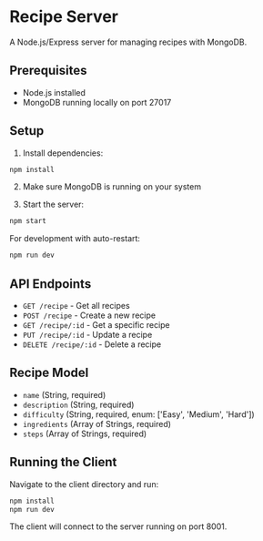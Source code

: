 # Recipe Server

A Node.js/Express server for managing recipes with MongoDB.

## Prerequisites

- Node.js installed
- MongoDB running locally on port 27017

## Setup

1. Install dependencies:
```bash
npm install
```

2. Make sure MongoDB is running on your system

3. Start the server:
```bash
npm start
```

For development with auto-restart:
```bash
npm run dev
```

## API Endpoints

- `GET /recipe` - Get all recipes
- `POST /recipe` - Create a new recipe
- `GET /recipe/:id` - Get a specific recipe
- `PUT /recipe/:id` - Update a recipe
- `DELETE /recipe/:id` - Delete a recipe

## Recipe Model

- `name` (String, required)
- `description` (String, required)
- `difficulty` (String, required, enum: ['Easy', 'Medium', 'Hard'])
- `ingredients` (Array of Strings, required)
- `steps` (Array of Strings, required)

## Running the Client

Navigate to the client directory and run:
```bash
npm install
npm run dev
```

The client will connect to the server running on port 8001. 